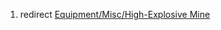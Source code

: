 1.  redirect [Equipment/Misc/High-Explosive
    Mine](Equipment/Misc/High-Explosive_Mine "wikilink")